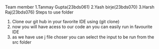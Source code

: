 Team member
1.Tanmay Gupta(23bds061)
2.Yash birje(23bds070)
3.Harsh Raj(23bds076)
Steps to use folder
1. Clone our git hub in your favorite IDE using (git clone)
2. now you will have acess to our code an you can easily run in favourite IDE
3. as we have use  j file choser you can select the input to be run from the src folder
